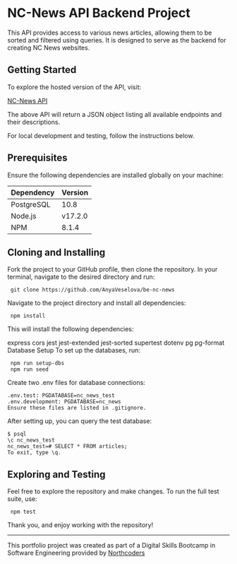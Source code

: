 # NC-News API Backend Project

This API provides access to various news articles, allowing them to be sorted and filtered using queries. It is designed to serve as the backend for creating NC News websites.

## Getting Started

To explore the hosted version of the API, visit:

[NC-News API](https://nc-news-x69l.onrender.com/api)

The above API will return a JSON object listing all available endpoints and their descriptions.

For local development and testing, follow the instructions below.

## Prerequisites

Ensure the following dependencies are installed globally on your machine:

| Dependency | Version |
| ---------- | ------- |
| PostgreSQL | 10.8    |
| Node.js    | v17.2.0 |
| NPM        | 8.1.4   |

## Cloning and Installing

Fork the project to your GitHub profile, then clone the repository. In your terminal, navigate to the desired directory and run:

```
 git clone https://github.com/AnyaVeselova/be-nc-news
```

Navigate to the project directory and install all dependencies:

```
 npm install
```

This will install the following dependencies:

express
cors
jest
jest-extended
jest-sorted
supertest
dotenv
pg
pg-format
Database Setup
To set up the databases, run:

```
 npm run setup-dbs
 npm run seed
```

Create two .env files for database connections:

```
.env.test: PGDATABASE=nc_news_test
.env.development: PGDATABASE=nc_news
Ensure these files are listed in .gitignore.
```

After setting up, you can query the test database:

```
$ psql
\c nc_news_test
nc_news_test=# SELECT * FROM articles;
To exit, type \q.
```

## Exploring and Testing

Feel free to explore the repository and make changes. To run the full test suite, use:

```
 npm test
```

Thank you, and enjoy working with the repository!

---

This portfolio project was created as part of a Digital Skills Bootcamp in Software Engineering provided by [Northcoders](https://northcoders.com/)

```

```
